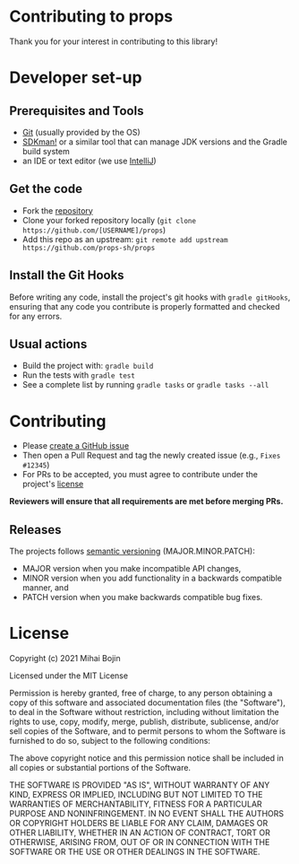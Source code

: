 # Contributing to props

Thank you for your interest in contributing to this library!

# Developer set-up

## Prerequisites and Tools

- [Git](https://git-scm.com/) (usually provided by the OS)
- [SDKman!](https://sdkman.io/) or a similar tool that can manage JDK versions and the Gradle build system
- an IDE or text editor (we use [IntelliJ](https://www.jetbrains.com/idea/))

## Get the code

- Fork the [repository](https://github.com/props-sh/props)
- Clone your forked repository locally (`git clone https://github.com/[USERNAME]/props`)
- Add this repo as an upstream: `git remote add upstream https://github.com/props-sh/props`

## Install the Git Hooks

Before writing any code, install the project's git hooks with `gradle gitHooks`,
ensuring that any code you contribute is properly formatted and checked for any errors. 

## Usual actions

- Build the project with: `gradle build`
- Run the tests with `gradle test`
- See a complete list by running `gradle tasks` or `gradle tasks --all`

# Contributing

- Please [create a GitHub issue](https://github.com/props-sh/props/issues/new)
- Then open a Pull Request and tag the newly created issue (e.g., `Fixes #12345`)
- For PRs to be accepted, you must agree to contribute under the project's [license](./LICENSE)

**Reviewers will ensure that all requirements are met before merging PRs.**

## Releases

The projects follows [semantic versioning](https://semver.org/) (MAJOR.MINOR.PATCH):

- MAJOR version when you make incompatible API changes,
- MINOR version when you add functionality in a backwards compatible manner, and
- PATCH version when you make backwards compatible bug fixes.

# License

Copyright (c) 2021 Mihai Bojin

Licensed under the MIT License

Permission is hereby granted, free of charge, to any person obtaining a copy of this software and associated
documentation files (the "Software"), to deal in the Software without restriction, including without limitation the
rights to use, copy, modify, merge, publish, distribute, sublicense, and/or sell copies of the Software, and to permit
persons to whom the Software is furnished to do so, subject to the following conditions:

The above copyright notice and this permission notice shall be included in all copies or substantial portions of the
Software.

THE SOFTWARE IS PROVIDED "AS IS", WITHOUT WARRANTY OF ANY KIND, EXPRESS OR IMPLIED, INCLUDING BUT NOT LIMITED TO THE
WARRANTIES OF MERCHANTABILITY, FITNESS FOR A PARTICULAR PURPOSE AND NONINFRINGEMENT. IN NO EVENT SHALL THE AUTHORS OR
COPYRIGHT HOLDERS BE LIABLE FOR ANY CLAIM, DAMAGES OR OTHER LIABILITY, WHETHER IN AN ACTION OF CONTRACT, TORT OR
OTHERWISE, ARISING FROM, OUT OF OR IN CONNECTION WITH THE SOFTWARE OR THE USE OR OTHER DEALINGS IN THE SOFTWARE.
